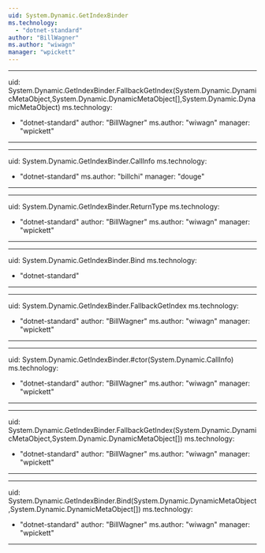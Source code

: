 ```yaml
---
uid: System.Dynamic.GetIndexBinder
ms.technology: 
  - "dotnet-standard"
author: "BillWagner"
ms.author: "wiwagn"
manager: "wpickett"
---
```


---
uid: System.Dynamic.GetIndexBinder.FallbackGetIndex(System.Dynamic.DynamicMetaObject,System.Dynamic.DynamicMetaObject[],System.Dynamic.DynamicMetaObject)
ms.technology: 
  - "dotnet-standard"
author: "BillWagner"
ms.author: "wiwagn"
manager: "wpickett"
---

---
uid: System.Dynamic.GetIndexBinder.CallInfo
ms.technology: 
  - "dotnet-standard"
ms.author: "billchi"
manager: "douge"
---

---
uid: System.Dynamic.GetIndexBinder.ReturnType
ms.technology: 
  - "dotnet-standard"
author: "BillWagner"
ms.author: "wiwagn"
manager: "wpickett"
---

---
uid: System.Dynamic.GetIndexBinder.Bind
ms.technology: 
  - "dotnet-standard"
---

---
uid: System.Dynamic.GetIndexBinder.FallbackGetIndex
ms.technology: 
  - "dotnet-standard"
author: "BillWagner"
ms.author: "wiwagn"
manager: "wpickett"
---

---
uid: System.Dynamic.GetIndexBinder.#ctor(System.Dynamic.CallInfo)
ms.technology: 
  - "dotnet-standard"
author: "BillWagner"
ms.author: "wiwagn"
manager: "wpickett"
---

---
uid: System.Dynamic.GetIndexBinder.FallbackGetIndex(System.Dynamic.DynamicMetaObject,System.Dynamic.DynamicMetaObject[])
ms.technology: 
  - "dotnet-standard"
author: "BillWagner"
ms.author: "wiwagn"
manager: "wpickett"
---

---
uid: System.Dynamic.GetIndexBinder.Bind(System.Dynamic.DynamicMetaObject,System.Dynamic.DynamicMetaObject[])
ms.technology: 
  - "dotnet-standard"
author: "BillWagner"
ms.author: "wiwagn"
manager: "wpickett"
---
